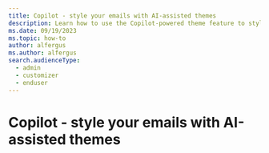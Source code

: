 ```yaml
---
title: Copilot - style your emails with AI-assisted themes
description: Learn how to use the Copilot-powered theme feature to style your emails in Dynamics 365 Customer Insights - Journeys.
ms.date: 09/19/2023
ms.topic: how-to
author: alfergus
ms.author: alfergus
search.audienceType: 
  - admin
  - customizer
  - enduser
---
```


# Copilot - style your emails with AI-assisted themes